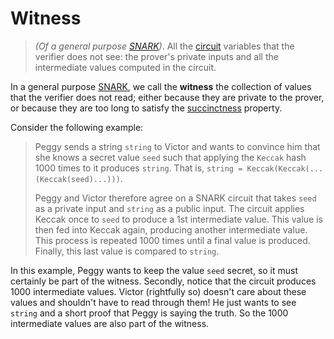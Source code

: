 # Witness
> *(Of a general purpose [SNARK](./snark.md))*. All the [circuit](./circuit.md) variables that the verifier does not see: the prover's private inputs and all the intermediate values computed in the circuit.

In a general purpose [SNARK](./snark.md), we call the **witness** the collection of values that the verifier does not read; either because they are private to the prover, or because they are too long to satisfy the [succinctness](./snark.md#snarks) property.

Consider the following example:  
> Peggy sends a string `string` to Victor and wants to convince him that she knows a secret value `seed` such that applying the `Keccak` hash 1000 times to it produces `string`. That is, `string = Keccak(Keccak(...(Keccak(seed)...)))`.
> 
> Peggy and Victor therefore agree on a SNARK circuit that takes `seed` as a private input and `string` as a public input. The circuit applies Keccak once to `seed` to produce a 1st intermediate value. This value is then fed into Keccak again, producing another intermediate value. This process is repeated 1000 times until a final value is produced. Finally, this last value is compared to `string`.

In this example, Peggy wants to keep the value `seed` secret, so it must certainly be part of the witness. Secondly, notice that the circuit produces 1000 intermediate values. Victor (rightfully so) doesn't care about these values and shouldn't have to read through them! He just wants to see `string` and a short proof that Peggy is saying the truth. So the 1000 intermediate values are also part of the witness.
